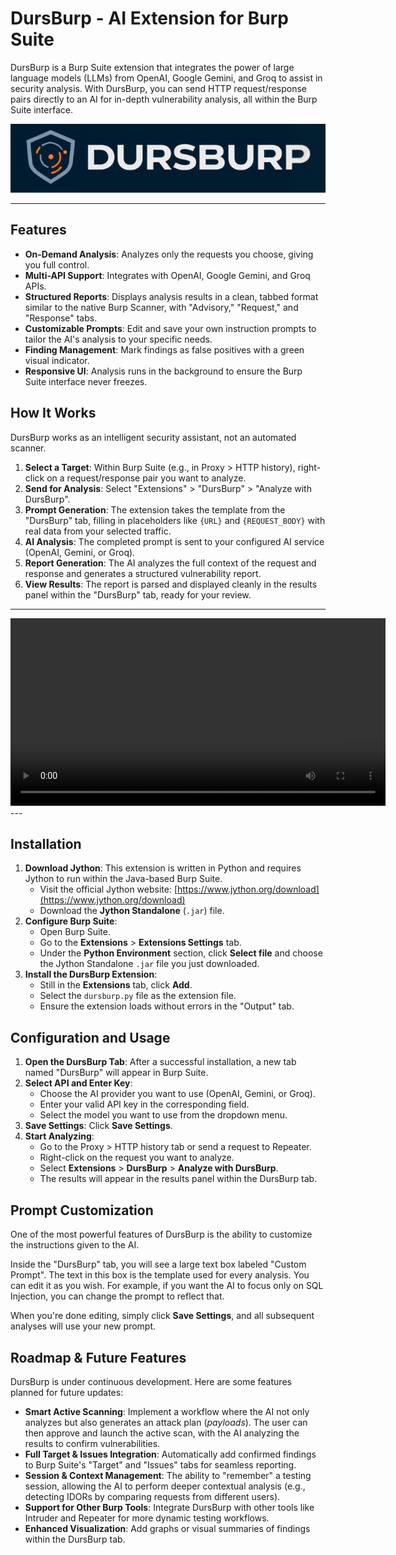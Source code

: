 # DursBurp - AI Extension for Burp Suite

DursBurp is a Burp Suite extension that integrates the power of large language models (LLMs) from OpenAI, Google Gemini, and Groq to assist in security analysis. With DursBurp, you can send HTTP request/response pairs directly to an AI for in-depth vulnerability analysis, all within the Burp Suite interface.

<p align="center">
  <img src="images/dursburp-logo.png" width="720">
</p>

---
## Features

- **On-Demand Analysis**: Analyzes only the requests you choose, giving you full control.
- **Multi-API Support**: Integrates with OpenAI, Google Gemini, and Groq APIs.
- **Structured Reports**: Displays analysis results in a clean, tabbed format similar to the native Burp Scanner, with "Advisory," "Request," and "Response" tabs.
- **Customizable Prompts**: Edit and save your own instruction prompts to tailor the AI's analysis to your specific needs.
- **Finding Management**: Mark findings as false positives with a green visual indicator.
- **Responsive UI**: Analysis runs in the background to ensure the Burp Suite interface never freezes.

## How It Works

DursBurp works as an intelligent security assistant, not an automated scanner.

1.  **Select a Target**: Within Burp Suite (e.g., in Proxy > HTTP history), right-click on a request/response pair you want to analyze.
2.  **Send for Analysis**: Select "Extensions" > "DursBurp" > "Analyze with DursBurp".
3.  **Prompt Generation**: The extension takes the template from the "DursBurp" tab, filling in placeholders like `{URL}` and `{REQUEST_BODY}` with real data from your selected traffic.
4.  **AI Analysis**: The completed prompt is sent to your configured AI service (OpenAI, Gemini, or Groq).
5.  **Report Generation**: The AI analyzes the full context of the request and response and generates a structured vulnerability report.
6.  **View Results**: The report is parsed and displayed cleanly in the results panel within the "DursBurp" tab, ready for your review.

---
<video src="https://private-user-images.githubusercontent.com/45521655/483877306-9c5832ce-f4d5-4699-8c65-ce28e1f315da.mp4" width="600" controls>
  Your browser does not support the video tag.
</video>
---

## Installation

1.  **Download Jython**: This extension is written in Python and requires Jython to run within the Java-based Burp Suite.
    -   Visit the official Jython website: [https://www.jython.org/download](https://www.jython.org/download)
    -   Download the **Jython Standalone** (`.jar`) file.
2.  **Configure Burp Suite**:
    -   Open Burp Suite.
    -   Go to the **Extensions** > **Extensions Settings** tab.
    -   Under the **Python Environment** section, click **Select file** and choose the Jython Standalone `.jar` file you just downloaded.
3.  **Install the DursBurp Extension**:
    -   Still in the **Extensions** tab, click **Add**.
    -   Select the `dursburp.py` file as the extension file.
    -   Ensure the extension loads without errors in the "Output" tab.

## Configuration and Usage

1.  **Open the DursBurp Tab**: After a successful installation, a new tab named "DursBurp" will appear in Burp Suite.
2.  **Select API and Enter Key**:
    -   Choose the AI provider you want to use (OpenAI, Gemini, or Groq).
    -   Enter your valid API key in the corresponding field.
    -   Select the model you want to use from the dropdown menu.
3.  **Save Settings**: Click **Save Settings**.
4.  **Start Analyzing**:
    -   Go to the Proxy > HTTP history tab or send a request to Repeater.
    -   Right-click on the request you want to analyze.
    -   Select **Extensions** > **DursBurp** > **Analyze with DursBurp**.
    -   The results will appear in the results panel within the DursBurp tab.

## Prompt Customization

One of the most powerful features of DursBurp is the ability to customize the instructions given to the AI.

Inside the "DursBurp" tab, you will see a large text box labeled "Custom Prompt". The text in this box is the template used for every analysis. You can edit it as you wish. For example, if you want the AI to focus only on SQL Injection, you can change the prompt to reflect that.

When you're done editing, simply click **Save Settings**, and all subsequent analyses will use your new prompt.

## Roadmap & Future Features

DursBurp is under continuous development. Here are some features planned for future updates:

-   **Smart Active Scanning**: Implement a workflow where the AI not only analyzes but also generates an attack plan (*payloads*). The user can then approve and launch the active scan, with the AI analyzing the results to confirm vulnerabilities.
-   **Full Target & Issues Integration**: Automatically add confirmed findings to Burp Suite's "Target" and "Issues" tabs for seamless reporting.
-   **Session & Context Management**: The ability to "remember" a testing session, allowing the AI to perform deeper contextual analysis (e.g., detecting IDORs by comparing requests from different users).
-   **Support for Other Burp Tools**: Integrate DursBurp with other tools like Intruder and Repeater for more dynamic testing workflows.
-   **Enhanced Visualization**: Add graphs or visual summaries of findings within the DursBurp tab.

